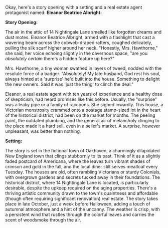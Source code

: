 Okay, here's a story opening with a setting and a real estate agent protagonist named: **Eleanor Beatrice Albright:**

**Story Opening:**

The air in the attic of 14 Nightingale Lane smelled like forgotten dreams and dust motes. Eleanor Beatrice Albright, armed with a flashlight that cast a wavering beam across the cobweb-draped rafters, coughed delicately, pulling the silk scarf higher around her neck. "Honestly, Mrs. Hawthorne," she said, her voice echoing slightly in the cavernous space, "are you *absolutely certain* there's a hidden feature up here?"

Mrs. Hawthorne, a tiny woman swathed in layers of tweed, nodded with the resolute force of a badger. "Absolutely! My late husband, God rest his soul, always hinted at a 'surprise' he'd built into the house. Something to delight the new owners. Said it was 'just the thing' to clinch the deal."

Eleanor, a real estate agent with ten years of experience and a healthy dose of skepticism, had heard promises like this before. Usually, the "surprise" was a leaky pipe or a family of raccoons. She sighed inwardly. This house, a Victorian monstrosity crammed onto a postage stamp-sized lot in the heart of the historical district, had been on the market for months. The peeling paint, the outdated plumbing, and the general air of melancholy clinging to the place made it a hard sell, even in a seller's market. A surprise, however unpleasant, was better than nothing.

**Setting:**

The story is set in the fictional town of Oakhaven, a charmingly dilapidated New England town that clings stubbornly to its past. Think of it as a slightly faded postcard of Americana, where the leaves turn vibrant shades of crimson and gold in the fall, and the local diner still serves meatloaf every Tuesday. The houses are old, often rambling Victorians or sturdy Colonials, with overgrown gardens and secrets tucked away in their foundations. The historical district, where 14 Nightingale Lane is located, is particularly desirable, despite the upkeep required on the aging properties. There's a thriving artistic community drawn to the town's quaintness and affordable (though often requiring significant renovation) real estate. The story takes place in late October, just a week before Halloween, adding a touch of autumnal atmosphere and a hint of the uncanny. The weather is crisp, with a persistent wind that rustles through the colorful leaves and carries the scent of woodsmoke through the air.
